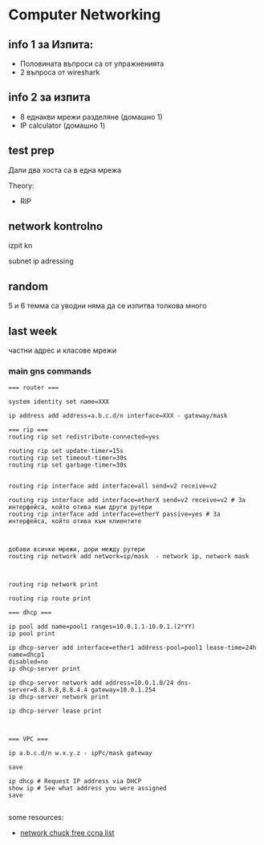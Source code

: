 # Computer Networking



## info 1 за Изпита:
- Половината въпроси са от упражненията
- 2 въпроса от wireshark

## info 2 за изпита
- 8 еднакви мрежи разделяне (домашно 1)
- IP calculator (домашно 1)


## test prep
Дали два хоста са в една мрежа

Theory:
 - RIP

## network kontrolno
izpit kn

subnet
ip adressing


## random
5 и 6 темма са уводни няма да се изпитва толкова много


## last week 
частни адрес и класове мрежи



### main gns commands
```
=== router ===

system identity set name=XXX  

ip address add address=a.b.c.d/n interface=XXX - gateway/mask

=== rip ===
routing rip set redistribute-connected=yes

routing rip set update-timer=15s
routing rip set timeout-timer=30s
routing rip set garbage-timer=30s


routing rip interface add interface=all send=v2 receive=v2

routing rip interface add interface=etherX send=v2 receive=v2 # За интерфейса, който отива към други рутери
routing rip interface add interface=etherY passive=yes # За интерфейса, който отива към клиентите



добави всички мрежи, дори между рутери
routing rip network add network=ip/mask  - network ip, network mask



routing rip network print

routing rip route print

=== dhcp ===

ip pool add name=pool1 ranges=10.0.1.1-10.0.1.(2*YY)
ip pool print

ip dhcp-server add interface=ether1 address-pool=pool1 lease-time=24h name=dhcp1
disabled=no
ip dhcp-server print

ip dhcp-server network add address=10.0.1.0/24 dns-server=8.8.8.8,8.8.4.4 gateway=10.0.1.254
ip dhcp-server network print

ip dhcp-server lease print



=== VPC ===

ip a.b.c.d/n w.x.y.z - ipPc/mask gateway

save

ip dhcp # Request IP address via DHCP
show ip # See what address you were assigned
save


```



some resources:
 - [network chuck free ccna list](https://www.youtube.com/watch?v=S7MNX_UD7vY&list=PLIhvC56v63IJVXv0GJcl9vO5Z6znCVb1P)

